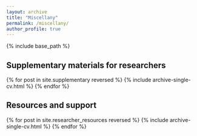 ```yaml
---
layout: archive
title: "Miscellany"
permalink: /miscellany/
author_profile: true
---
```


{% include base_path %}

## Supplementary materials for researchers

{% for post in site.supplementary reversed %}
  {% include archive-single-cv.html %}
{% endfor %}

## Resources and support

{% for post in site.researcher_resources reversed %}
  {% include archive-single-cv.html %}
{% endfor %}
